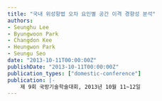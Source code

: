 ```yaml
---
title: "국내 위성항법 오차 요인별 공간 이격 경향성 분석"
authors:
- Seunghu Lee
- Byungwoon Park
- Changdon Kee
- Heungwon Park
- Seungu Seo
date: "2013-10-11T00:00:00Z"
publishDate: "2013-10-11T00:00:00Z"
publication_types: ["domestic-conference"]
publication: |-
    제 9회 국방기술학술대회, 2013년 10월 11~12일
---
```

